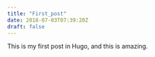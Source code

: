 ```yaml
---
title: "First_post"
date: 2018-07-03T07:39:20Z
draft: false
---
```


This is my first post in Hugo, and this is amazing.
